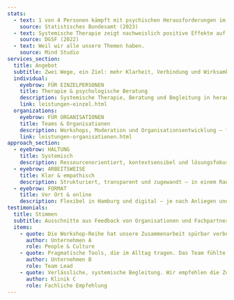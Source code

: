 ```yaml
---
stats:
  - text: 1 von 4 Personen kämpft mit psychischen Herausforderungen im Jahr.
    source: Statistisches Bundesamt (2023)
  - text: Systemische Therapie zeigt nachweislich positive Effekte auf Lebensqualität.
    source: DGSF (2022)
  - text: Weil wir alle unsere Themen haben.
    source: Mind Studio
services_section:
  title: Angebot
  subtitle: Zwei Wege, ein Ziel: mehr Klarheit, Verbindung und Wirksamkeit.
  individual:
    eyebrow: FÜR EINZELPERSONEN
    title: Therapie & psychologische Beratung
    description: Systemische Therapie, Beratung und Begleitung in herausfordernden Lebensphasen – persönlich und online.
    link: leistungen-einzel.html
  organizations:
    eyebrow: FÜR ORGANISATIONEN
    title: Teams & Organisationen
    description: Workshops, Moderation und Organisationsentwicklung – für Zusammenarbeit, Kultur und gesunde Leistung.
    link: leistungen-organisationen.html
approach_section:
  - eyebrow: HALTUNG
    title: Systemisch
    description: Ressourcenorientiert, kontextsensibel und lösungsfokussiert – mit Blick auf Beziehungsmuster.
  - eyebrow: ARBEITSWEISE
    title: Klar & empathisch
    description: Strukturiert, transparent und zugewandt – in einem Raum von Sicherheit und Entwicklung.
  - eyebrow: FORMAT
    title: Vor Ort & online
    description: Flexibel in Hamburg und digital – je nach Anliegen und Bedarf.
testimonials:
  title: Stimmen
  subtitle: Ausschnitte aus Feedback von Organisationen und Fachpartnern.
  items:
    - quote: Die Workshop-Reihe hat unsere Zusammenarbeit spürbar verbessert – klar, empathisch und wirksam moderiert.
      author: Unternehmen A
      role: People & Culture
    - quote: Pragmatische Tools, die im Alltag tragen. Das Team fühlte sich gesehen und kam in gute Bewegung.
      author: Unternehmen B
      role: Team Lead
    - quote: Verlässliche, systemische Begleitung. Wir empfehlen die Zusammenarbeit regelmäßig weiter.
      author: Klinik C
      role: Fachliche Empfehlung
---
```



